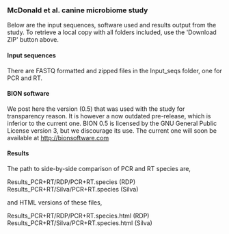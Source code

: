 
### McDonald et al. canine microbiome study

Below are the input sequences, software used and results output
from the study. To retrieve a local copy with all folders included,
use the 'Download ZIP' button above. 

#### Input sequences

There are FASTQ formatted and zipped files in the Input_seqs 
folder, one for PCR and RT. 

#### BION software

We post here the version (0.5) that was used with the study for 
transparency reason. It is however a now outdated pre-release, 
which is inferior to the current one. BION 0.5 is licensed by 
the GNU General Public License version 3, but we discourage its 
use. The current one will soon be available at http://bionsoftware.com

#### Results 

The path to side-by-side comparison of PCR and RT species are,

Results_PCR+RT/RDP/PCR+RT.species      (RDP)
Results_PCR+RT/Silva/PCR+RT.species    (Silva)

and HTML versions of these files,

Results_PCR+RT/RDP/PCR+RT.species.html    (RDP)
Results_PCR+RT/Silva/PCR+RT.species.html  (Silva)

